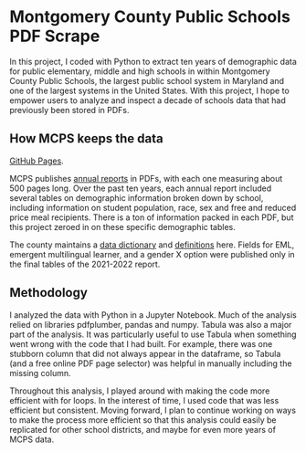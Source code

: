 # Montgomery County Public Schools PDF Scrape

In this project, I coded with Python to extract ten years of demographic data for public elementary, middle and high schools in within Montgomery County Public Schools, the largest public school system in Maryland and one of the largest systems in the United States. With this project, I hope to empower users to analyze and inspect a decade of schools data that had previously been stored in PDFs.

## How MCPS keeps the data

[GitHub Pages](https://pages.github.com/).

MCPS publishes [annual reports](https://ww2.montgomeryschoolsmd.org/departments/sharedaccountability/glance/index.aspx) in PDFs, with each one measuring about 500 pages long. Over the past ten years, each annual report included several tables on demographic information broken down by school, including information on student population, race, sex and free and reduced price meal recipients. There is a ton of information packed in each PDF, but this project zeroed in on these specific demographic tables.

The county maintains a [data dictionary](https://www.montgomeryschoolsmd.org/departments/sharedaccountability/glance/definitions.aspx) and [definitions](https://www.montgomeryschoolsmd.org/departments/sharedaccountability/glance/definitions.aspx) here. Fields for EML, emergent multilingual learner, and a gender X option were published only in the final tables of the 2021-2022 report.

## Methodology

I analyzed the data with Python in a Jupyter Notebook. Much of the analysis relied on libraries pdfplumber, pandas and numpy. Tabula was also a major part of the analysis. It was particularly useful to use Tabula when something went wrong with the code that I had built. For example, there was one stubborn column that did not always appear in the dataframe, so Tabula (and a free online PDF page selector) was helpful in manually including the missing column.

Throughout this analysis, I played around with making the code more efficient with for loops. In the interest of time, I used code that was less efficient but consistent. Moving forward, I plan to continue working on ways to make the process more efficient so that this analysis could easily be replicated for other school districts, and maybe for even more years of MCPS data.
